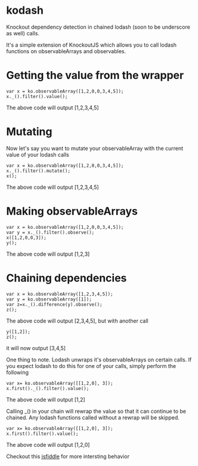 kodash
======

Knockout dependency detection in chained lodash (soon to be underscore as well) calls.

It's a simple extension of KnockoutJS which allows you to call lodash functions on observableArrays and observables.


Getting the value from the wrapper
==================================
```
var x = ko.observableArray([1,2,0,0,3,4,5]);
x._().filter().value();
```
The above code will output [1,2,3,4,5]


Mutating
========
Now let's say you want to mutate your observableArray
with the current value of your lodash calls

```
var x = ko.observableArray([1,2,0,0,3,4,5]);
x._().filter().mutate();
x();
```
The above code will output [1,2,3,4,5]

Making observableArrays
==================
```
var x = ko.observableArray([1,2,0,0,3,4,5]);
var y = x._().filter().observe();
x([1,2,0,0,3]);
y();
```
The above code will output [1,2,3]

Chaining dependencies
=====================
```
var x = ko.observableArray([1,2,3,4,5]);
var y = ko.observableArray([1]);
var z=x._().difference(y).observe();
z();
```

The above code will output [2,3,4,5],
but with another call
```
y([1,2]);
z();
```
it will now output [3,4,5]

One thing to note. Lodash unwraps it's observableArrays on certain calls. If you expect lodash to do this for one of your calls, simply perform the following

```
var x= ko.observableArray([[1,2,0], 3]);
x.first()._().filter().value();
```
The above code will output [1,2]

Calling _() in your chain will rewrap the value so that it can continue to be chained. Any lodash functions called without a rewrap will be skipped.
```
var x= ko.observableArray([[1,2,0], 3]);
x.first().filter().value();
```
The above code will output [1,2,0]



Checkout this [jsfiddle](http://jsfiddle.net/FZek4/154/) for more intersting behavior
